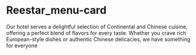 # Reestar_menu-card
Our hotel serves a delightful selection of Continental and Chinese cuisine, offering a perfect blend of flavors for every taste. Whether you crave rich European-style dishes or authentic Chinese delicacies, we have something for everyone
